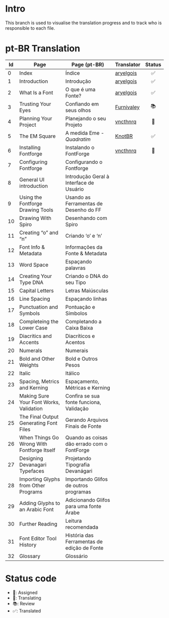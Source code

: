 # Intro

This branch is used to visualise the translation progress and to track who is
responsible to each file.


# pt-BR Translation

| Id | Page                                       | Page (pt-BR)                               | Translator   | Status
|----|--------------------------------------------|--------------------------------------------|--------------|:------------------:
|  0 | Index                                      | Índice                                     | [aryelgois]  | :white_check_mark:
|  1 | Introduction                               | Introdução                                 | [aryelgois]  | :white_check_mark:
|  2 | What Is a Font                             | O que é uma Fonte?                         | [aryelgois]  | :white_check_mark:
|  3 | Trusting Your Eyes                         | Confiando em seus olhos                    | [Furnivaley] | :books:
|  4 | Planning Your Project                      | Planejando o seu Projeto                   | [vncthnrq]   | :pencil:
|  5 | The EM Square                              | A medida Eme - <em>Quadratim</em>          | [KnotBR]     | :white_check_mark:
|  6 | Installing Fontforge                       | Instalando o FontForge                     | [vncthnrq]   | :pushpin:
|  7 | Configuring Fontforge                      | Configurando o Fontforge                   |
|  8 | General UI introduction                    | Introdução Geral à Interface de Usuário    |
|  9 | Using the Fontforge Drawing Tools          | Usando as Ferramentas de Desenho do FF     |
| 10 | Drawing With Spiro                         | Desenhando com Spiro                       |
| 11 | Creating “o” and “n”                       | Criando ‘o’ e ‘n’                          |
| 12 | Font Info & Metadata                       | Informações da Fonte & Metadata            |
| 13 | Word Space                                 | Espaçando palavras                         |
| 14 | Creating Your Type DNA                     | Criando o DNA do seu Tipo                  |
| 15 | Capital Letters                            | Letras Maiúsculas                          |
| 16 | Line Spacing                               | Espaçando linhas                           |
| 17 | Punctuation and Symbols                    | Pontuação e Símbolos                       |
| 18 | Completeing the Lower Case                 | Completando a Caixa Baixa                  |
| 19 | Diacritics and Accents                     | Diacríticos e Acentos                      |
| 20 | Numerals                                   | Numerais                                   |
| 21 | Bold and Other Weights                     | Bold e Outros Pesos                        |
| 22 | Italic                                     | Itálico                                    |
| 23 | Spacing, Metrics and Kerning               | Espaçamento, Métricas e Kerning            |
| 24 | Making Sure Your Font Works, Validation    | Confira se sua fonte funciona, Validação   |
| 25 | The Final Output Generating Font Files     | Gerando Arquivos Finais de Fonte           |
| 26 | When Things Go Wrong With Fontforge Itself | Quando as coisas dão errado com o FontForge|
| 27 | Designing Devanagari Typefaces             | Projetando Tipografia Devanágari           |
| 28 | Importing Glyphs from Other Programs       | Importando Glifos de outros programas      |
| 29 | Adding Glyphs to an Arabic Font            | Adicionando Glifos para uma fonte Árabe    |
| 30 | Further Reading                            | Leitura recomendada                        |
| 31 | Font Editor Tool History                   | História das Ferramentas de edição de Fonte|
| 32 | Glossary                                   | Glossário                                  |


# Status code

* :pushpin:: Assigned
* :pencil:: Translating
* :books:: Review
* :white_check_mark:: Translated

[aryelgois]:  https://github.com/aryelgois
[Furnivaley]: https://github.com/furnivaley
[KnotBR]:     https://github.com/KnotBR
[vncthnrq]:   https://github.com/vcnthnrq
